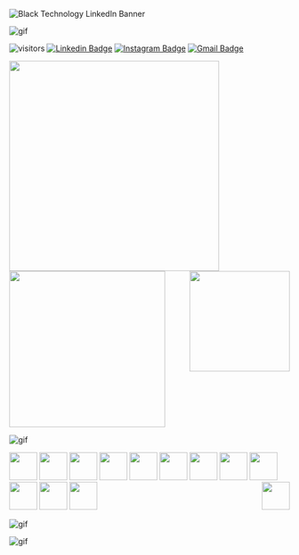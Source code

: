 ![Black Technology LinkedIn Banner](https://user-images.githubusercontent.com/61133674/228557815-a1db503f-da4f-4112-8e33-f7062332d8d8.gif)

![gif](https://user-images.githubusercontent.com/73097560/115834477-dbab4500-a447-11eb-908a-139a6edaec5c.gif)

![visitors](https://visitor-badge.glitch.me/badge?page_id=GabrielHSL.GabrielHSL) [![Linkedin Badge](https://img.shields.io/badge/-Linkedin-blue?style=flat-square&logo=Linkedin&logoColor=white&link=https://www.linkedin.com/in/ghdsl)](https://www.linkedin.com/in/ghdsl) [![Instagram Badge](https://img.shields.io/badge/-Instagram-%23E4405F.svg?&style=flat-square&logo=instagram&logoColor=white&link=https://www.instagram.com/99razgriz/)](https://www.instagram.com/99razgriz) [![Gmail Badge](https://img.shields.io/badge/-Hotmail-006bed?style=flat-square&logo=Gmail&logoColor=white&link=mailto:gabriel_henriq.1@hotmail.com)](mailto:gabriel_henriq.1@hotmail.com)
 
 <img src = 'https://media1.giphy.com/media/12W5Sg2koWYnwA/giphy.gif?cid=ecf05e47r195k616rlc7ek25su34kch9yyuzqza1pgls6xhc&rid=giphy.gif&ct=g' width='377' align='left'/> 
 <img src ='https://camo.githubusercontent.com/fccc48b6169ceac0aefe692ba3b97edd8ddcf66284362fec64c4117bbfb1c1ad/68747470733a2f2f6d656469612e67697068792e636f6d2f6d656469612f4356744e6538346868594639752f67697068792e676966' width='280' align='center'/><img src = 'https://camo.githubusercontent.com/ffbf71edb9eb65671926a8cc42a5a740bf5b799a9b93699a3a0de76e1793a80b/68747470733a2f2f6d656469612e67697068792e636f6d2f6d656469612f54456e586b637348725034596564436868412f67697068792e676966' width='180' align='right'/>






![gif](https://user-images.githubusercontent.com/73097560/115834477-dbab4500-a447-11eb-908a-139a6edaec5c.gif)



<img height="50px" src="https://cdn.svgporn.com/logos/javascript.svg"> <img height="50px" src="https://cdn.svgporn.com/logos/typescript-icon.svg">  <img height="50px" src="https://www.svgrepo.com/show/353630/cypress.svg">    <img height="50px" src="https://www.svgrepo.com/show/374171/vscode.svg">  <img height="50px" src="https://img.icons8.com/fluency/256/linux-terminal.png">  <img height="50px" src="https://img.icons8.com/color/256/git.png"> <img height="50px" src="https://img.icons8.com/external-flat-juicy-fish/256/external-sql-coding-and-development-flat-flat-juicy-fish.png">  <img height="50px" src="https://cdn.svgporn.com/logos/linux-tux.svg">   <img height="50px"  src="https://cdn.svgporn.com/logos/jira.svg"> 
<img height="50px" src="https://cdn.svgporn.com/logos/adobe-xd.svg">    <img height="50px" src="https://cdn.svgporn.com/logos/figma.svg">   <img height="50px"  src="https://img.icons8.com/external-others-inmotus-design/256/external-Corel-Draw-applications-and-programs-others-inmotus-design.png">
<img src ='https://raw.githubusercontent.com/MicaelliMedeiros/micaellimedeiros/master/image/computer-illustration.png' height="50px" align='right'/>


![gif](https://user-images.githubusercontent.com/73097560/115834477-dbab4500-a447-11eb-908a-139a6edaec5c.gif)



![gif](https://user-images.githubusercontent.com/73097560/115834477-dbab4500-a447-11eb-908a-139a6edaec5c.gif)


<!--
**GabrielHSL/GabrielHSL** is a ✨ _special_ ✨ repository because its `README.md` (this file) appears on your GitHub profile.

Here are some ideas to get you started:

- 🔭 I’m currently working on ...
- 🌱 I’m currently learning ...
- 👯 I’m looking to collaborate on ...
- 🤔 I’m looking for help with ...
- 💬 Ask me about ...
- 📫 How to reach me: ...
- 😄 Pronouns: ...
- ⚡ Fun fact: ...
-->
